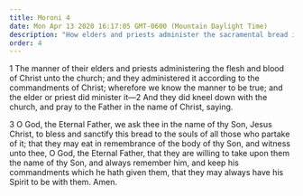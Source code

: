 ```yaml
---
title: Moroni 4
date: Mon Apr 13 2020 16:17:05 GMT-0600 (Mountain Daylight Time)
description: "How elders and priests administer the sacramental bread is explained. About A.D. 401–21."
order: 4
---
```


1 The manner of their elders and priests administering the flesh and blood of Christ unto the church; and they administered it according to the commandments of Christ; wherefore we know the manner to be true; and the elder or priest did minister it—2 And they did kneel down with the church, and pray to the Father in the name of Christ, saying.

3 O God, the Eternal Father, we ask thee in the name of thy Son, Jesus Christ, to bless and sanctify this bread to the souls of all those who partake of it; that they may eat in remembrance of the body of thy Son, and witness unto thee, O God, the Eternal Father, that they are willing to take upon them the name of thy Son, and always remember him, and keep his commandments which he hath given them, that they may always have his Spirit to be with them. Amen.
